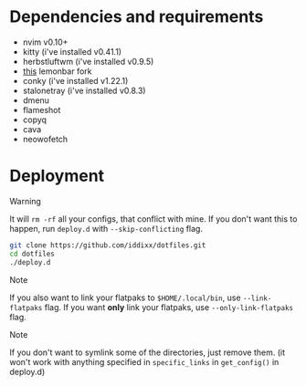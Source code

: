 # Dependencies and requirements

- nvim v0.10+
- kitty (i've installed v0.41.1)
- herbstluftwm (i've installed v0.9.5)
- [this](https://github.com/drscream/lemonbar-xft) lemonbar fork
- conky (i've installed v1.22.1)
- stalonetray (i've installed v0.8.3)
- dmenu
- flameshot
- copyq
- cava
- neowofetch

# Deployment

> [!WARNING]
> It will `rm -rf` all your configs, that conflict with mine.
> If you don't want this to happen, run `deploy.d` with `--skip-conflicting` flag.

```bash
git clone https://github.com/iddixx/dotfiles.git
cd dotfiles
./deploy.d
```

> [!NOTE]
> If you also want to link your flatpaks to `$HOME/.local/bin`, use `--link-flatpaks` flag. 
> If you want **only** link your flatpaks, use `--only-link-flatpaks` flag.

> [!NOTE]
> If you don't want to symlink some of the directories, just remove them.
> (it won't work with anything specified in `specific_links` in `get_config()` in deploy.d)




